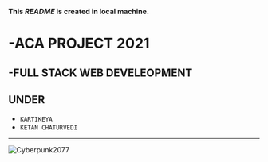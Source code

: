**This *README* is created in local machine.**
# -ACA PROJECT 2021
  -FULL STACK WEB DEVELEOPMENT
-------

##  UNDER 
  - `KARTIKEYA`
  - `KETAN CHATURVEDI`
 ---------
![Cyberpunk2077](https://cdn.pixabay.com/photo/2020/12/20/21/17/city-5848267_1280.jpg)

